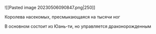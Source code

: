 
![[Pasted image 20230506090847.png|250]]

Королева насекомых, пресмыкающаяся на тысячи ног

В основном состоит из Юань-ти, но управляется драконорожденным